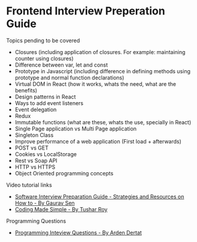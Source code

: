 # Frontend Interview Preperation Guide

Topics pending to be covered
- Closures (including application of closures. For example: maintaining counter using closures)
- Difference between var, let and const
- Prototype in Javascript (including difference in defining methods using prototype and normal function declarations)
- Virtual DOM in React (how it works, whats the need, what are the benefits)
- Design patterns in React
- Ways to add event listeners 
- Event delegation
- Redux
- Immutable functions (what are these, whats the use, specially in React)
- Single Page application vs Multi Page application
- Singleton Class
- Improve performance of a web application (First load + afterwards)
- POST vs GET
- Cookies vs LocalStorage
- Rest vs Soap API
- HTTP vs HTTPS
- Object Oriented programming concepts


Video tutorial links
- [Software Interview Preparation Guide - Strategies and Resources on How to - By Gaurav Sen](https://www.youtube.com/watch?time_continue=768&v=bBPHpH8aKjw)
- [Coding Made Simple - By Tushar Roy](https://www.youtube.com/user/tusharroy2525/)

Programming Questions
- [Programming Inteview Questions - By Arden Dertat](http://www.ardendertat.com/2012/01/09/programming-interview-questions/)

